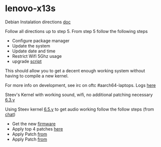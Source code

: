 # lenovo-x13s

Debian Instalation directions [doc](https://docs.google.com/document/d/1WuxE-42ZeOkKAft5FuUk6C2fonkQ8sqNZ56ZmZ49hGI/edit#heading=h.d1689esafsky)

Follow all directions up to step 5. From step 5 follow the following steps

*  Configure package manager
*  Update the system
*  Update date and time
*  Restrict Wifi 5Ghz usage
*  upgrade [script](https://people.linaro.org/~manivannan.sadhasivam/x13s_upgrade/)

This should allow you to get a decent enough working system without having to compile a new kernel.

For more info on development, see irc on oftc #aarch64-laptops. Logs [here](https://oftc.irclog.whitequark.org/aarch64-laptops/2023-09-01)

Steev's Kernel with working sound, wifi, no additional patching necessary [6.3.y](https://github.com/steev/linux/tree/lenovo-x13s-linux-6.3.y)

Using Steev kernel [6.5.y](https://github.com/steev/linux/tree/lenovo-x13s-linux-6.5.y) to get audio working follow the follow steps (from [chat](https://oftc.irclog.whitequark.org/aarch64-laptops/2023-07-24))
*  Get the new [firmware](https://git.kernel.org/pub/scm/linux/kernel/git/firmware/linux-firmware.git/commit/qcom/sc8280xp/LENOVO/21BX/audioreach-tplg.bin?id=f9a35b3f0779844aa686b76506344db70a72820d)
*  Apply top 4 patches [here](https://github.com/Srinivas-Kandagatla/alsa-ucm-conf/commits/x13s-volume-fixes)
*  Apply Patch [from](https://github.com/alsa-project/alsa-ucm-conf/commit/9bda3d15cc38bb705a1aa13f58adfea74bf37fe8)
*  Apply Patch [from](https://github.com/alsa-project/alsa-ucm-conf/pull/335)

